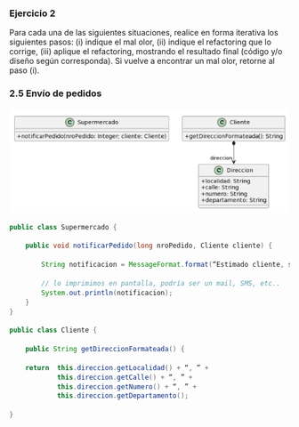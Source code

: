 ### Ejercicio 2 
Para cada una de las siguientes situaciones, realice en forma iterativa los siguientes pasos:
(i) indique el mal olor,
(ii) indique el refactoring que lo corrige, 
(iii) aplique el refactoring, mostrando el resultado final (código y/o diseño según corresponda). 
Si vuelve a encontrar un mal olor, retorne al paso (i). 

### 2.5 Envío de pedidos

![ejercicio2.5_uml](./img/ejercicio2.5_uml.png)

```java
public class Supermercado {

    public void notificarPedido(long nroPedido, Cliente cliente) {
            
        String notificacion = MessageFormat.format(“Estimado cliente, se le informa que hemos recibido su pedido con número {0}, el cual será enviado a la dirección {1}”, new Object[] { nroPedido, cliente.getDireccionFormateada() });

        // lo imprimimos en pantalla, podría ser un mail, SMS, etc..
        System.out.println(notificacion);
    }
}

public class Cliente {

    public String getDireccionFormateada() {
    
    return  this.direccion.getLocalidad() + “, ” +
            this.direccion.getCalle() + “, ” +
            this.direccion.getNumero() + “, ” +
            this.direccion.getDepartamento();

}
```